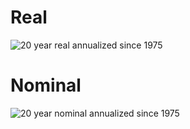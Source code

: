# Real
![20 year real annualized since 1975](https://i.imgur.com/JZZhmo5.png)
# Nominal
![20 year nominal annualized since 1975](https://i.imgur.com/PWFRnSx.png)
